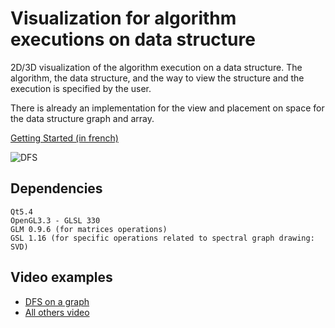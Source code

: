 Visualization for algorithm executions on data structure
========================================================

2D/3D visualization of the algorithm execution on a data structure. The algorithm, the data structure, and the way to view the structure and the execution is specified by the user.

There is already an implementation for the view and placement on space for the data structure graph and array.

[Getting Started (in french)](https://github.com/hadjiszs/Visu_algo/blob/master/modeemploi.md)

![DFS](http://i.imgur.com/cTnOiS6.png)
    
## Dependencies

```
Qt5.4
OpenGL3.3 - GLSL 330
GLM 0.9.6 (for matrices operations)
GSL 1.16 (for specific operations related to spectral graph drawing: SVD)
```

## Video examples
- [DFS on a graph](https://raw.githubusercontent.com/hadjiszs/Visu_algo/master/demo/billboard.webm)
- [All others video](https://github.com/hadjiszs/Visu_algo/tree/master/demo)
